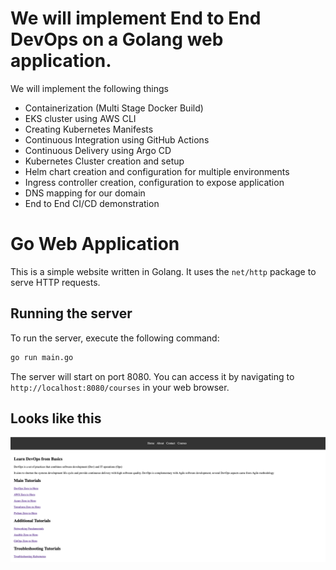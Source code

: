  # We will implement End to End DevOps on a Golang web application. 
 We will implement the following things 
- Containerization (Multi Stage Docker Build)
- EKS cluster using AWS CLI
- Creating Kubernetes Manifests
- Continuous Integration using GitHub Actions
- Continuous Delivery using Argo CD
- Kubernetes Cluster creation and setup
- Helm chart creation and configuration for multiple environments
- Ingress controller creation, configuration to expose application
- DNS mapping for our domain
- End to End CI/CD demonstration


# Go Web Application

This is a simple website written in Golang. It uses the `net/http` package to serve HTTP requests.

## Running the server

To run the server, execute the following command:

```bash
go run main.go
```

The server will start on port 8080. You can access it by navigating to `http://localhost:8080/courses` in your web browser.

## Looks like this

![Website](static/images/golang-website.png)



